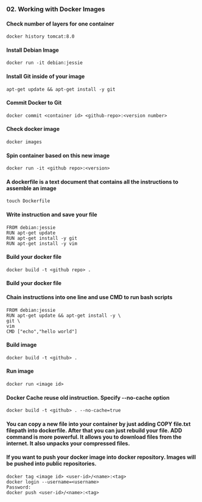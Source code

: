 ### 02. Working with Docker Images

#### Check number of layers for one container
```
docker history tomcat:8.0
```
#### Install Debian Image
```
docker run -it debian:jessie
```
#### Install Git inside of your image
```
apt-get update && apt-get install -y git
```
#### Commit Docker to Git
```
docker commit <container id> <github-repo>:<version number>
```
#### Check docker image
```
docker images
```
#### Spin container based on this new image
```
docker run -it <github repo>:<version>
```
#### A dockerfile is a text document that contains all the instructions to assemble an image
```
touch Dockerfile
```
#### Write instruction and save your file
```
FROM debian:jessie
RUN apt-get update
RUN apt-get install -y git
RUN apt-get install -y vim
```
#### Build your docker file
```
docker build -t <github repo> .
```
#### Build your docker file
#### Chain instructions into one line and use CMD to run bash scripts
```
FROM debian:jessie
RUN apt-get update && apt-get install -y \
git \
vim
CMD ["echo","hello world"]
```
#### Build image
```
docker build -t <github> .
```
#### Run image
```
docker run <image id>
```
#### Docker Cache reuse old instruction. Specify --no-cache option
```
docker build -t <github> . --no-cache=true
```
#### You can copy a new file into your container by just adding COPY file.txt filepath into dockerfile. After that you can just rebuild your file. ADD command is more powerful. It allows you to download files from the internet. It also unpacks your compressed files.
#### If you want to push your docker image into docker repository. Images will be pushed into public repositories.
```
docker tag <image id> <user-id>/<name>:<tag>
docker login --username=<username>
Password:
docker push <user-id>/<name>:<tag> 
```